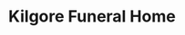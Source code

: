 ---
title: "Kilgore Funeral Home"
url: /new-tazewell/kilgore-funeral-home/
shop: funeral directors
---